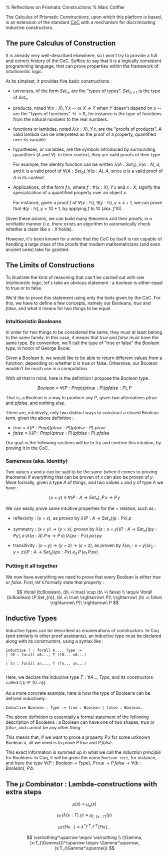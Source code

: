 % Reflections on Prismatic Constructions
% Marc Coiffier

The Calculus of Prismatic Constructions, upon which this platform is
based, is an extension of the standard
[CoC](https://en.wikipedia.org/wiki/Calculus_of_constructions) with a
mechanism for discriminating inductive constructors.

The pure Calculus of Construction
----------------------------

It is already very well-described elsewhere, so I won't try to provide
a full and correct history of the CoC. Suffice to say that it is a
logically consistent programming language, that can prove properties
within the framework of intuitionistic logic.

At its simplest, it provides five basic constructions :

  - universes, of the form $Set_n$, are the "types of
    types". $Set_{n+1}$ is the type of $Set_{n}$

  - products, noted $\forall (x:X), Y\,x$ -- or $X\ \rightarrow\ Y$
    when $Y$ doesn't depend on x -- are the "types of
    functions". $\mathbb{N}\ \rightarrow\ \mathbb{R}$, for instance is
    the type of functions from the natural numbers to the real numbers.

  - functions or lambdas, noted $\lambda (x:X), Y\,x$, are the "proofs
    of products". A valid lambda can be interpreted as the proof of a
    property, quantified over its variable.

  - hypotheses, or variables, are the symbols introduced by
    surrounding quantifiers ($\lambda$ and $\forall$). In their
    context, they are valid proofs of their type.

    For example, the identity function can be written $\lambda
    (A:Set_{0}), \lambda (a:A), a$, and it is a valid proof of
    $\forall (A:Set_{0}), \forall (a:A), A$, since $a$ is a valid
    proof of $A$ in its context.

  - Applications, of the form $f\,x$, where $f : \forall (x:X), Y\,x$
    and $x : X$, signify the specialization of a quantified property
    over an object $x$.

    For instance, given a proof $f$ of $\forall (x:\mathbb{N}), \exists
    (y:\mathbb{N}), y = x+1$, we can prove that $\exists
    (y:\mathbb{N}), y=10+1$, by applying $f$ to $10$ (aka. $f\,10$).

Given these axioms, we can build many theorems and their proofs, in a
verifiable manner (i.e. there exists an algorithm to automatically
check whether a claim like $x : X$ holds).

However, it's been known for a while that the CoC by itself is not
capable of handling a large class of the proofs that modern
mathematicians (and even ancient ones) take for granted.

The Limits of Constructions
---------------------------

To illustrate the kind of reasoning that can't be carried out with raw
intuitionistic logic, let's take an obvious statement : a boolean is
either equal to true or to false.

We'd like to prove this statement using only the tools given by the
CoC. For this, we have to define a few concepts, namely our Booleans,
$true$ and $false$, and what it means for two things to be equal.

### Intuitionistic Booleans

In order for two things to be considered the same, they must at least
belong to the same family. In this case, it means that $true$ and
$false$ must have the same type. By convention, we'll call the type of
"true or false" the $Boolean$ type, in honor of George Boole.

Given a Boolean $b$, we would like to be able to return different
values from a function, depending on whether $b$ is true or
false. Otherwise, our Boolean wouldn't be much use in a computation.

With all that in mind, here is the definition I propose the $Boolean$ type :

$$
Boolean \equiv \forall (P:Prop) (ptrue:P) (pfalse:P), P
$$

That is, a Boolean is a way to produce any $P$, given two alternatives
$ptrue$ and $pfalse$, and nothing else.

There are, intuitively, only two distinct ways to construct a closed
Boolean term, given the above definition :

  - $true \equiv \lambda (P:Prop) (ptrue:P) (pfalse:P). ptrue$
  - $false \equiv \lambda (P:Prop) (ptrue:P) (pfalse:P). pfalse$

Our goal in the following sections will be to try and confirm this
intuition, by proving it in the CoC.

### Sameness (aka. Identity)

Two values $x$ and $y$ can be said to be the same (when it comes to
proving theorems) if everything that can be proven of $x$ can also
be proven of $y$. More formally, given a type $A$ of things, and two
values $x$ and $y$ of type $A$ we have :

$$
(x\ =\ y) \equiv \forall (P:A\ \rightarrow\ Set_{n}), P\,x\ \rightarrow\ P\,y
$$

We can easily prove some intuitive properties for the $=$
relation, such as :

  - reflexivity : $(x\ =\ x)$, as proven by $\lambda (P:A\ \rightarrow\ Set_{n}) (p:P x). p$

  - symmetry : $(x\ =\ y) \rightarrow (y\ =\ x)$, proven by
    $\lambda (e:x\ =\ y) (P:A\ \rightarrow\ Set_{n}) (py:P y), e
    \,(\lambda (a:A). P\,a \rightarrow P\,x)\,(\lambda (px:P\,x). px)\,py$
    	      
  - transitivity : $(x\ =\ y)\ \rightarrow\ (y\ =\ z)\
    \rightarrow\ (x\ =\ z)$, as proven by $\lambda (e_1:x\ =\
    y) (e_2:y\ =\ z) (P:A\ \rightarrow\ Set_{n}) (px:P x). e_2\,P\,
    (e_1\,P\,px)$

### Putting it all together

We now have everything we need to prove that every Boolean is either
$true$ or $false$. First, let's formally state that property :

$$
\forall (b:Boolean), (b\ =\ true) \cup (b\ =\ false) \\
\equiv \forall (b:Boolean) (P:Set_{n}), (b\ =\ true\ \rightarrow\ P)\ \rightarrow\ (b\ =\ false\ \rightarrow\ P)\ \rightarrow\ P
$$



Inductive Types
-----------

Inductive types can be described as enumerations of constructors. In
Coq (and similarly in other proof assistants), an inductive type must
be declared along with its constructors, using a syntax like :

~~~~~~~{.coq}
Inductive T : forall A..., Type :=
| t0 : forall x0..., T (f0... x0...) 
...
| tn : forall xn..., T (fn... xn...)
.
~~~~~~~~~

Here, we declare the inductive type $T : \forall A..., Type$, and its
constructors called $t_{i}$ ($i \in \{0..n\}$).

As a more concrete example, here is how the type of Booleans can be
defined inductively :

~~~~~~~{.coq}
Inductive Boolean : Type := true : Boolean | false : Boolean.
~~~~~~~~

The above definition is essentially a formal statement of the
following description of Booleans : a Boolean can have one of two
shapes, $true$ or $false$, and cannot be any other thing.

This means that, if we want to prove a property $P\,x$ for some unknown
Boolean $x$, all we need is to prove $P\,true$ and $P\,false$.

This exact information is summed up in what we call the *induction
principle* for Booleans. In Coq, it will be given the name
`Boolean_rect`, for instance, and have the type $\forall
(P:Boolean\,\rightarrow\,Type),\ P\,true\ \rightarrow\ P\,false\
\rightarrow\ \forall (b:Boolean),\ P\,b$.

The $\mu$ Combinator : Lambda-constructions with extra steps
--------------------

$$
\mu(x) \equiv \mu_{\varnothing}(x)
$$

$$
\mu_{\Gamma}(\lambda(x:T). y)
\equiv
\mu_{\Gamma, (x:T)}(y)
$$

$$
\mu_{\Gamma}(H x...) \equiv \lambda^* \Gamma^\uparrow. \Gamma^\uparrow[H x]...
$$

$$
\varnothing^\uparrow \equiv \varnothing \\
(\Gamma, (x:T_{\Gamma}))^\uparrow \equiv \Gamma^\uparrow, (x:T_{\Gamma^\uparrow})
$$

